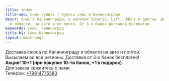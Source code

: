 ```yaml
---
title: index
title-seo: Снюс купить | Купить снюс в Калининграде
descr: Снюс в Калининграде, в наличии Siberia, Lyft, Odens и другие. Доставка по городу
  и области, на авто и по почте. От 3-х банок доставка бесплатно.
keywords: снюс, калиниград
title-h1: Снюс Калининград
layout: main-page
---
```


Доставка снюса по Калининграду и области на авто и почтой. Высылаем во все регионы. Доставка от 3-х банок бесплатно!<br><b>Акция! 10+1 (при покупке 10-ти банок, +1 в подарок)</b>.<br>Для заказа свяжитесь с нами.<br>Телефон: <a class="phone" href="tel:+79814775580" title="Позвонить">+79814775580</a>